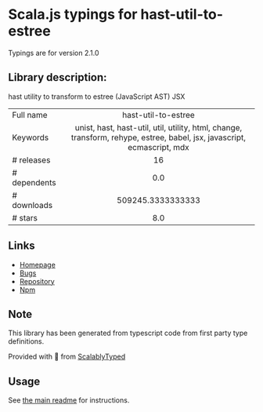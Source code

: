 
# Scala.js typings for hast-util-to-estree

Typings are for version 2.1.0

## Library description:
hast utility to transform to estree (JavaScript AST) JSX

|                    |                 |
| ------------------ | :-------------: |
| Full name          | hast-util-to-estree |
| Keywords           | unist, hast, hast-util, util, utility, html, change, transform, rehype, estree, babel, jsx, javascript, ecmascript, mdx |
| # releases         | 16 |
| # dependents       | 0.0 |
| # downloads        | 509245.3333333333 |
| # stars            | 8.0 |

## Links
- [Homepage](https://github.com/syntax-tree/hast-util-to-estree#readme)
- [Bugs](https://github.com/syntax-tree/hast-util-to-estree/issues)
- [Repository](https://github.com/syntax-tree/hast-util-to-estree)
- [Npm](https://www.npmjs.com/package/hast-util-to-estree)
    


## Note
This library has been generated from typescript code from first party type definitions.

Provided with :purple_heart: from [ScalablyTyped](https://github.com/oyvindberg/ScalablyTyped)

## Usage
See [the main readme](../../readme.md) for instructions.



